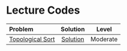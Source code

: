 # Lecture Codes

|  Problem  |  Solution  |  Level  |
|:----------|:----------:|:-------:|
|  [Topological Sort](https://www.naukri.com/code360/problems/topological-sort_982938)  |  [Solution](https://github.com/kishanrajput23/Love-Babbar-CPP-DSA-Course/blob/main/Lectures/Lecture_91/Lecture_Codes/topological_sort.cpp)  |  Moderate  | 
